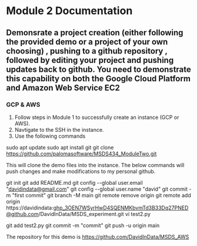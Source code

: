 # Module 2 Documentation
## Demonsrate a project creation (either following the provided demo or a project of your own choosing) , pushing to a github repository , followed by editing your project and pushing updates back to github. You need to demonstrate this capability on both the Google Cloud Platform and Amazon Web Service EC2

### GCP & AWS

1. Follow steps in Module 1 to successfully create an instance (GCP or AWS).
2. Navtigate to the SSH in the instance.
3. Use the following commands

sudo apt update
sudo apt install git
git clone https://github.com/palomasoftware/MSDS434_ModuleTwo.git

This will clone the demo files into the instance. The below commands will push changes and make modifications to my personal github.

git init
git add README.md
git config --global user.email "davidindata@gmail.com"
git config --global user.name "david"
git commit -m "first commit"
git branch -M main
git remote remove origin
git remote add origin https://davidindata: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@github.com/DavidInData/MSDS_experiment.git
vi test2.py

git add test2.py
git commit -m "commit"
git push -u origin main

The repository for this demo is https://github.com/DavidInData/MSDS_AWS

